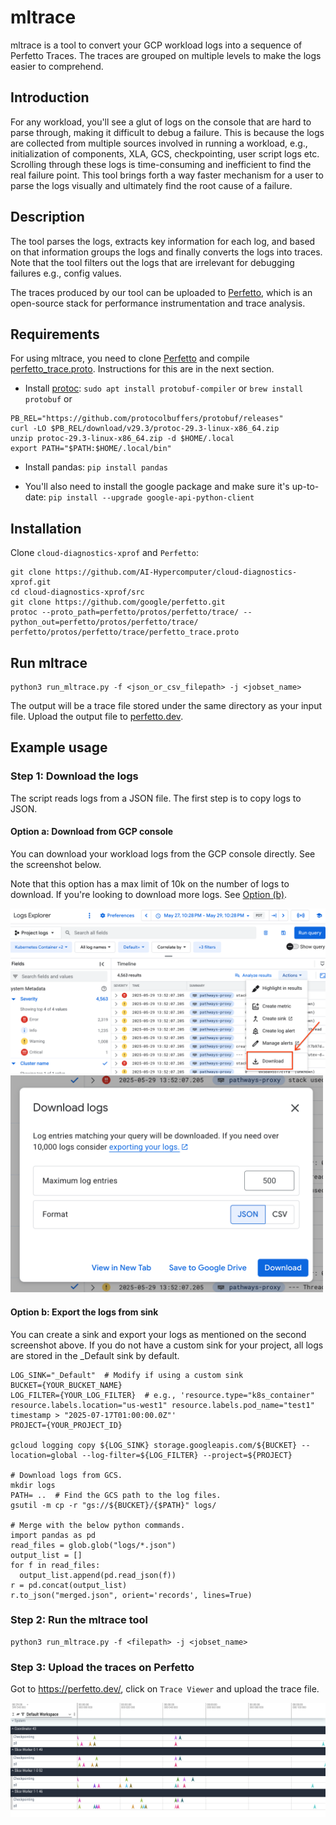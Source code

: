 <!--
 Copyright 2023 Google LLC
 
 Licensed under the Apache License, Version 2.0 (the "License");
 you may not use this file except in compliance with the License.
 You may obtain a copy of the License at
 
      https://www.apache.org/licenses/LICENSE-2.0
 
 Unless required by applicable law or agreed to in writing, software
 distributed under the License is distributed on an "AS IS" BASIS,
 WITHOUT WARRANTIES OR CONDITIONS OF ANY KIND, either express or implied.
 See the License for the specific language governing permissions and
 limitations under the License.
 -->
# mltrace

mltrace is a tool to convert your GCP workload logs into a sequence of Perfetto
Traces. The traces are grouped on multiple levels to make the logs easier to
comprehend.

## Introduction

For any workload, you'll see a glut of logs on the console that are hard to
parse through, making it difficult to debug a failure. This is because the logs
are collected from multiple sources involved in running a workload, e.g.,
initialization of components, XLA, GCS, checkpointing, user script logs etc.
Scrolling through these logs is time-consuming and inefficient to find the
real failure point. This tool brings forth a way faster mechanism for a user to
parse the logs visually and ultimately find the root cause of a failure.

## Description

The tool parses the logs, extracts key information for each log, and based on
that information groups the logs and finally converts the logs into traces. Note
that the tool filters out the logs that are irrelevant for debugging failures
e.g., config values.

The traces produced by our tool can be uploaded to
[Perfetto](https://perfetto.dev/), which is an open-source stack for performance
instrumentation and trace analysis.

## Requirements

For using mltrace, you need to clone [Perfetto](https://github.com/google/perfetto)
and compile [perfetto_trace.proto](https://github.com/google/perfetto/protos/perfetto/trace/perfetto_trace.proto).
Instructions for this are in the next section.

- Install [protoc](https://grpc.io/docs/protoc-installation/):
`sudo apt install protobuf-compiler` or `brew install protobuf` or

```
PB_REL="https://github.com/protocolbuffers/protobuf/releases"
curl -LO $PB_REL/download/v29.3/protoc-29.3-linux-x86_64.zip
unzip protoc-29.3-linux-x86_64.zip -d $HOME/.local
export PATH="$PATH:$HOME/.local/bin"
```

- Install pandas:
`pip install pandas`

- You'll also need to install the google package and make sure it's up-to-date:
`pip install --upgrade google-api-python-client`


## Installation

Clone `cloud-diagnostics-xprof` and `Perfetto`:

```
git clone https://github.com/AI-Hypercomputer/cloud-diagnostics-xprof.git
cd cloud-diagnostics-xprof/src
git clone https://github.com/google/perfetto.git
protoc --proto_path=perfetto/protos/perfetto/trace/ --python_out=perfetto/protos/perfetto/trace/ perfetto/protos/perfetto/trace/perfetto_trace.proto
```

## Run mltrace

```
python3 run_mltrace.py -f <json_or_csv_filepath> -j <jobset_name>
```
The output will be a trace file stored under the same directory as your input
file. Upload the output file to [perfetto.dev](https://perfetto.dev/).

## Example usage

### Step 1: Download the logs

The script reads logs from a JSON file. The first step is to copy logs to JSON.

#### Option a: Download from GCP console

You can download your workload logs from the GCP console directly. See the
screenshot below.

Note that this option has a max limit of 10k on the number of logs to download.
If you're looking to download more logs. See
[Option (b)](#option-b-export-the-logs-from-sink).

<img src="docs/images/ex1-download-1.png" width="700">
<img src="docs/images/ex1-download-2.png" width="500">

#### Option b: Export the logs from sink

You can create a sink and export your logs as mentioned on the second screenshot
above. If you do not have a custom sink for your project, all logs are stored in
the _Default sink by default.

```
LOG_SINK="_Default"  # Modify if using a custom sink
BUCKET={YOUR_BUCKET_NAME}
LOG_FILTER={YOUR_LOG_FILTER}  # e.g., 'resource.type="k8s_container" resource.labels.location="us-west1" resource.labels.pod_name="test1" timestamp > "2025-07-17T01:00:00.0Z"'
PROJECT={YOUR_PROJECT_ID}

gcloud logging copy ${LOG_SINK} storage.googleapis.com/${BUCKET} --location=global --log-filter=${LOG_FILTER} --project=${PROJECT}

# Download logs from GCS.
mkdir logs
PATH= ..  # Find the GCS path to the log files.
gsutil -m cp -r "gs://${BUCKET}/{$PATH}" logs/

# Merge with the below python commands.
import pandas as pd
read_files = glob.glob("logs/*.json")
output_list = []
for f in read_files:
  output_list.append(pd.read_json(f))
r = pd.concat(output_list)
r.to_json("merged.json", orient='records', lines=True)
```

### Step 2: Run the mltrace tool

```
python3 run_mltrace.py -f <filepath> -j <jobset_name>
```

### Step 3: Upload the traces on Perfetto

Got to https://perfetto.dev/, click on `Trace Viewer` and upload the trace file.

![Upload to Perfetto](docs/images/ex1-perfetto.png "Upload to Perfetto")

